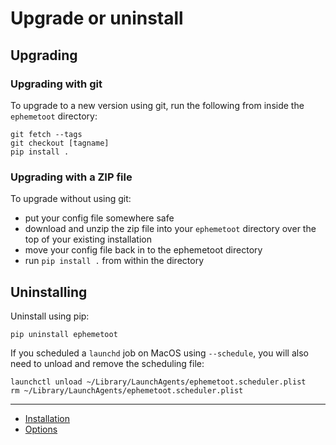 # Upgrade or uninstall

## Upgrading

### Upgrading with git
To upgrade to a new version using git, run the following from inside the `ephemetoot` directory:

```shell
git fetch --tags
git checkout [tagname]
pip install .
```

### Upgrading with a ZIP file
To upgrade without using git:

* put your config file somewhere safe
* download and unzip the zip file into your `ephemetoot` directory over the top of your existing installation
* move your config file back in to the ephemetoot directory
* run `pip install .` from within the directory

## Uninstalling

Uninstall using pip:
```shell
pip uninstall ephemetoot
```

If you scheduled a `launchd` job on MacOS using `--schedule`, you will also need to unload and remove the scheduling file:
```shell
launchctl unload ~/Library/LaunchAgents/ephemetoot.scheduler.plist
rm ~/Library/LaunchAgents/ephemetoot.scheduler.plist
```
---

* [Installation](./install.md)
* [Options](./options.md)